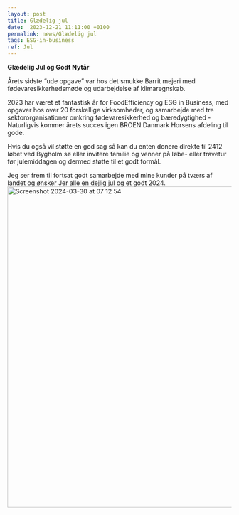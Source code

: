 ```yaml
---
layout: post
title: Glædelig jul
date:  2023-12-21 11:11:00 +0100
permalink: news/Glædelig jul
tags: ESG-in-business 
ref: Jul
---
```

**Glædelig Jul og Godt Nytår**

Årets sidste “ude opgave” var hos det smukke Barrit mejeri med fødevaresikkerhedsmøde og udarbejdelse af klimaregnskab. 
 
2023 har været et fantastisk år for FoodEfficiency og ESG in Business, med opgaver hos over 20 forskellige virksomheder, og samarbejde med tre sektororganisationer omkring fødevaresikkerhed og bæredygtighed - Naturligvis kommer årets succes igen BROEN Danmark Horsens afdeling til gode. 
 
Hvis du også vil støtte en god sag så kan du enten donere direkte til 2412 løbet ved Bygholm sø eller invitere familie og venner på løbe- eller travetur før julemiddagen og dermed støtte til et godt formål. 
 
Jeg ser frem til fortsat godt samarbejde med mine kunder på tværs af landet og ønsker Jer alle en dejlig jul og et godt 2024.
<img width="722" alt="Screenshot 2024-03-30 at 07 12 54" src="https://github.com/FoodEfficiency/esg-business.github.io/assets/75361000/a921943b-d79f-4ade-b98a-ab81e4ecc527">

